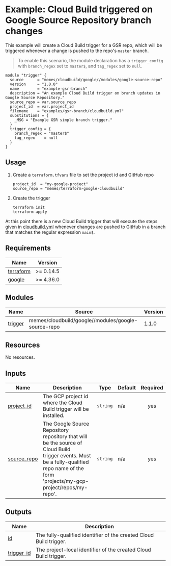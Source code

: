 # Example: Cloud Build triggered on Google Source Repository branch changes

This example will create a Cloud Build trigger for a GSR repo, which will be
triggered whenever a change is pushed to the repo's `master` branch.

> To enable this scenario, the module declaration has a `trigger_config` with
> `branch_regex` set to `master$`, and `tag_regex` set to `null`.

```hcl
module "trigger" {
  source      = "memes/cloudbuild/google//modules/google-source-repo"
  version     = "1.0.0"
  name        = "example-gsr-branch"
  description = "An example Cloud Build trigger on branch updates in Google Source Repository."
  source_repo = var.source_repo
  project_id  = var.project_id
  filename    = "examples/gsr-branch/cloudbuild.yml"
  substitutions = {
    _MSG = "Example GSR simple branch trigger."
  }
  trigger_config = {
    branch_regex = "master$"
    tag_regex    = null
  }
}
```

## Usage

1. Create a `terraform.tfvars` file to set the project id and GitHub repo

    ```hcl
    project_id  = "my-google-project"
    source_repo = "memes/terraform-google-cloudbuild"
    ```

2. Create the trigger

    ```shell
    terraform init
    terraform apply
    ```

At this point there is a new Cloud Build trigger that will execute the steps
given in [cloudbuild.yml](cloudbuild.yml) whenever changes are pushed to GitHub
in a branch that matches the regular expression `main$`.

<!-- markdownlint-disable no-inline-html no-bare-urls -->
<!-- BEGIN_TF_DOCS -->
## Requirements

| Name | Version |
|------|---------|
| <a name="requirement_terraform"></a> [terraform](#requirement\_terraform) | >= 0.14.5 |
| <a name="requirement_google"></a> [google](#requirement\_google) | >= 4.36.0 |

## Modules

| Name | Source | Version |
|------|--------|---------|
| <a name="module_trigger"></a> [trigger](#module\_trigger) | memes/cloudbuild/google//modules/google-source-repo | 1.1.0 |

## Resources

No resources.

## Inputs

| Name | Description | Type | Default | Required |
|------|-------------|------|---------|:--------:|
| <a name="input_project_id"></a> [project\_id](#input\_project\_id) | The GCP project id where the Cloud Build trigger will be installed. | `string` | n/a | yes |
| <a name="input_source_repo"></a> [source\_repo](#input\_source\_repo) | The Google Source Repository repository that will be the source of Cloud Build<br/>trigger events. Must be a fully-qualified repo name of the form<br/>'projects/my-gcp-project/repos/my-repo'. | `string` | n/a | yes |

## Outputs

| Name | Description |
|------|-------------|
| <a name="output_id"></a> [id](#output\_id) | The fully-qualified identifier of the created Cloud Build trigger. |
| <a name="output_trigger_id"></a> [trigger\_id](#output\_trigger\_id) | The project-local identifier of the created Cloud Build trigger. |
<!-- END_TF_DOCS -->
<!-- markdownlint-enable no-inline-html no-bare-urls -->
